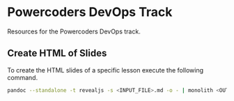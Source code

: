 # Powercoders DevOps Track

Resources for the Powercoders DevOps track.

## Create HTML of Slides

To create the HTML slides of a specific lesson execute the following command.

```bash
pandoc --standalone -t revealjs -s <INPUT_FILE>.md -o - | monolith <OUTPUT_FILE>.html
```
